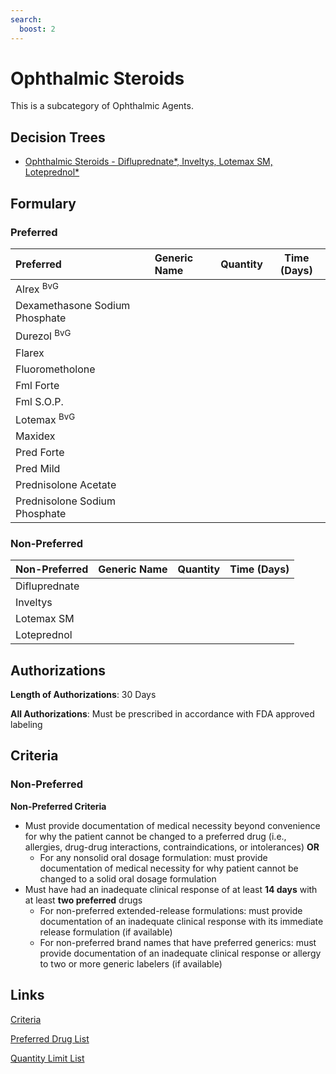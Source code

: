 ```yaml
---
search:
  boost: 2 
---
```


# Ophthalmic Steroids

This is a subcategory of Ophthalmic Agents.

## Decision Trees

- [Ophthalmic Steroids - Difluprednate*, Inveltys, Lotemax SM, Loteprednol*](https://forms.office.com.mcas.ms/pages/designpagev2.aspx?origin=OfficeDotCom&lang=en-US&route=GroupForms&subpage=design&id=nPhjxpvvj0G9PUHkbAzgaN9UYz8EqmlIs3_TYn4TbXBUOVlWQkg1N0EzVEw1MjJNQlVYS0pZWEVHQiQlQCN0PWcu&topview=Preview)

## Formulary

### Preferred

| Preferred                      | Generic Name | Quantity | Time (Days) |
|:-------------------------------|:-------------|:--------:|:-----------:|
| Alrex <sup>BvG</sup>           |              |          |             |
| Dexamethasone Sodium Phosphate |              |          |             |
| Durezol <sup>BvG</sup>         |              |          |             |
| Flarex                         |              |          |             |
| Fluorometholone                |              |          |             |
| Fml Forte                      |              |          |             |
| Fml S.O.P.                     |              |          |             |
| Lotemax <sup>BvG</sup>         |              |          |             |
| Maxidex                        |              |          |             |
| Pred Forte                     |              |          |             |
| Pred Mild                      |              |          |             |
| Prednisolone Acetate           |              |          |             |
| Prednisolone Sodium Phosphate  |              |          |             |

### Non-Preferred

| Non-Preferred | Generic Name | Quantity | Time (Days) |
|:--------------|:-------------|:--------:|:-----------:|
| Difluprednate |              |          |             |
| Inveltys      |              |          |             |
| Lotemax SM    |              |          |             |
| Loteprednol   |              |          |             |

## Authorizations

**Length of Authorizations**: 30 Days

**All Authorizations**: Must be prescribed in accordance with FDA approved labeling

## Criteria 

### Non-Preferred

**Non-Preferred Criteria**

- Must provide documentation of medical necessity beyond convenience for why the patient cannot be changed to a preferred drug (i.e., allergies, drug-drug interactions, contraindications, or intolerances) **OR**
    - For any nonsolid oral dosage formulation: must provide documentation of medical necessity for why patient cannot be changed to a solid oral dosage formulation
- Must have had an inadequate clinical response of at least **14 days** with at least **two preferred** drugs
    - For non-preferred extended-release formulations: must provide documentation of an inadequate clinical response with its immediate release formulation (if available)
    - For non-preferred brand names that have preferred generics: must provide documentation of an inadequate clinical response or allergy to two or more generic labelers (if available)

## Links

[Criteria](https://pharmacy.medicaid.ohio.gov/sites/default/files/20230401_UPDL_Criteria%20_APPROVED.pdf#page=90)

[Preferred Drug List](https://pharmacy.medicaid.ohio.gov/sites/default/files/20230401_UPDL_v7_Approved.pdf#page=29)

[Quantity Limit List](https://pharmacy.medicaid.ohio.gov/sites/default/files/20230101_Ohio_Medicaid_Quantity_Document_APPROVED.pdf)
